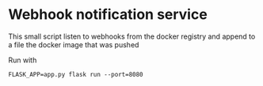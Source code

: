 # Webhook notification service

This small script listen to webhooks from the docker registry and append to a file the docker image that was pushed

Run with

```
FLASK_APP=app.py flask run --port=8080
```
